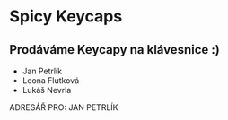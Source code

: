 # Spicy Keycaps


## Prodáváme Keycapy na klávesnice :)

* Jan Petrlík
* Leona Flutková
* Lukáš Nevrla

ADRESÁŘ PRO: JAN PETRLÍK
